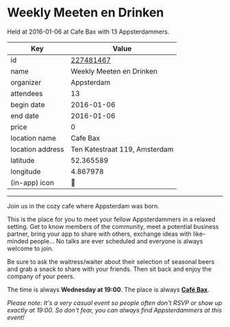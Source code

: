 # Weekly Meeten en Drinken
Held at 2016-01-06 at Cafe Bax with 13 Appsterdammers.
        
|Key|Value
|---|---|
|id|[227481467](https://www.meetup.com/appsterdam/events/227481467/)|
|name|Weekly Meeten en Drinken|
|organizer|Appsterdam|
|attendees|13|
|begin date|2016-01-06|
|end date|2016-01-06|
|price|0|
|location name|Cafe Bax|
|location address|Ten Katestraat 119, Amsterdam|
|latitude|52.365589|
|longitude|4.867978|
|(in-app) icon|🍺|

---

Join us in the cozy cafe where Appsterdam was born.

This is the place for you to meet your fellow Appsterdammers in a relaxed setting. Get to know members of the community, meet a potential business partner, bring your app to share with others, exchange ideas with like-minded people... No talks are ever scheduled and everyone is always welcome to join.

Be sure to ask the waitress/waiter about their selection of seasonal beers and grab a snack to share with your friends. Then sit back and enjoy the company of your peers.

The time is always **Wednesday at 19:00**. The place is always **[Café Bax](http://www.cafebax.nl/)**.

*Please note: It's a very casual event so people often don't RSVP or show up exactly at 19:00. So don't fear, you can *always* find Appsterdammers at this event!*


